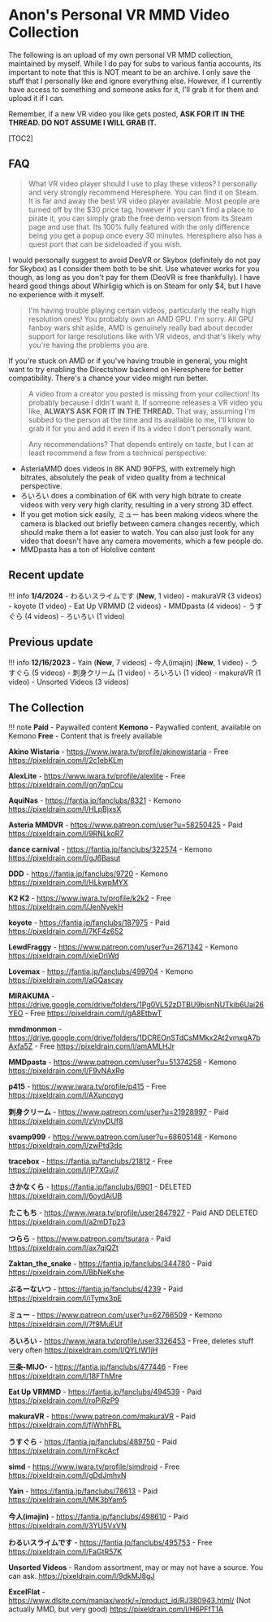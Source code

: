 # Anon's Personal VR MMD Video Collection

The following is an upload of my own personal VR MMD collection, maintained by myself. While I do pay for subs to various fantia accounts, its important to note that this is NOT meant to be an archive. I only save the stuff that I personally like and ignore everything else. However, if I currently have access to something and someone asks for it, I'll grab it for them and upload it if I can.

Remember, if a new VR video you like gets posted, **ASK FOR IT IN THE THREAD. DO NOT ASSUME I WILL GRAB IT.**

[TOC2]

## FAQ

>What VR video player should I use to play these videos?
I personally and very strongly recommend Heresphere. You can find it on Steam. It is far and away the best VR video player available. Most people are turned off by the $30 price tag, however if you can't find a place to pirate it, you can simply grab the free demo version from its Steam page and use that. Its 100% fully featured with the only difference being you get a popup once every 30 minutes. Heresphere also has a quest port that can be sideloaded if you wish.

I would personally suggest to avoid DeoVR or Skybox (definitely do not pay for Skybox) as I consider them both to be shit. Use whatever works for you though, as long as you don't pay for them (DeoVR is free thankfully). I have heard good things about Whirligig which is on Steam for only $4, but I have no experience with it myself.

>I'm having trouble playing certain videos, particularly the really high resolution ones!
You probably own an AMD GPU. I'm sorry. All GPU fanboy wars shit aside, AMD is genuinely really bad about decoder support for large resolutions like with VR videos, and that's likely why you're having the problems you are.

If you're stuck on AMD or if you've having trouble in general, you might want to try enabling the Directshow backend on Heresphere for better compatibility. There's a chance your video might run better.

>A video from a creator you posted is missing from your collection!
Its probably because I didn't want it. If someone releases a VR video you like, **ALWAYS ASK FOR IT IN THE THREAD.** That way, assuming I'm subbed to the person at the time and its available to me, I'll know to grab it for you and add it even if its a video I don't personally want.

>Any recommendations?
That depends entirely on taste, but I can at least recommend a few from a technical perspective:

- AsteriaMMD does videos in 8K AND 90FPS, with extremely high bitrates, absolutely the peak of video quality from a technical perspective.
- ろいろい does a combination of 6K with very high bitrate to create videos with very very high clarity, resulting in a very strong 3D effect.
- If you get motion sick easily, ミュー has been making videos where the camera is blacked out briefly between camera changes recently, which should make them a lot easier to watch. You can also just look for any video that doesn't have any camera movements, which a few people do.
- MMDpasta has a ton of Hololive content

## Recent update 
!!! info
	**1/4/2024**
	- わるいスライムです (**New**, 1 video)
	- makuraVR (3 videos)
	- koyote (1 video)
	- Eat Up VRMMD (2 videos)
	- MMDpasta (4 videos)
	- うすぐら (4 videos)
	- ろいろい (1 video)

## Previous update
!!! info 
	**12/16/2023**
	- Yain (**New**, 7 videos)
	- 今人(imajin) (**New**, 1 video)
	- うすぐら (5 videos)
	- 刺身クリーム (1 video)
	- ろいろい (1 video)
	- makuraVR (1 video)
	- Unsorted Videos (3 videos)

## The Collection

!!! note
	**Paid** - Paywalled content
	**Kemono** - Paywalled content, available on Kemono
	**Free** - Content that is freely available


**Akino Wistaria** - https://www.iwara.tv/profile/akinowistaria - Free
https://pixeldrain.com/l/2c1ebKLm

**AlexLite** - https://www.iwara.tv/profile/alexlite - Free
https://pixeldrain.com/l/gn7qnCcu

**AquiNas** - https://fantia.jp/fanclubs/8321 - Kemono
https://pixeldrain.com/l/HLpBjxsX

**Asteria MMDVR** - https://www.patreon.com/user?u=58250425 - Paid
https://pixeldrain.com/l/9RNLkoR7

**dance carnival** - https://fantia.jp/fanclubs/322574 - Kemono
https://pixeldrain.com/l/gJ6Basut

**DDD** - https://fantia.jp/fanclubs/9720 - Kemono
https://pixeldrain.com/l/HLkwpMYX

**K2 K2** - https://www.iwara.tv/profile/k2k2 - Free
https://pixeldrain.com/l/JenNyekH

**koyote** - https://fantia.jp/fanclubs/187975 - Paid
https://pixeldrain.com/l/7KF4z652

**LewdFraggy** - https://www.patreon.com/user?u=2671342 - Kemono
https://pixeldrain.com/l/xieDriWd

**Lovemax** - https://fantia.jp/fanclubs/499704 - Kemono
https://pixeldrain.com/l/aGQascay

**MIRAKUMA** - https://drive.google.com/drive/folders/1Pg0VL52zDTBU9bjsnNUTkib6Uai26YEO - Free
https://pixeldrain.com/l/gA8EtbwT

**mmdmonmon** - https://drive.google.com/drive/folders/1DCREOnSTdCsMMkx2At2vmxgA7bAxfa5Z - Free
https://pixeldrain.com/l/amAMLHJr

**MMDpasta** - https://www.patreon.com/user?u=51374258 - Kemono
https://pixeldrain.com/l/F9vNAxRg

**p415** - https://www.iwara.tv/profile/p415 - Free
https://pixeldrain.com/l/AXuncqyg

**刺身クリーム** - https://www.patreon.com/user?u=21928997 - Paid
https://pixeldrain.com/l/zVnyDUf8

**svamp999** - https://www.patreon.com/user?u=68605148 - Kemono
https://pixeldrain.com/l/zwPtd3dc

**tracebox** - https://fantia.jp/fanclubs/21812 - Free
https://pixeldrain.com/l/jP7XGuj7

**さかなくら** - https://fantia.jp/fanclubs/6901 - DELETED
https://pixeldrain.com/l/6oydAiUB

**たこもち** - https://www.iwara.tv/profile/user2847927 - Paid AND DELETED
https://pixeldrain.com/l/a2mDTp23

**つらら** - https://www.patreon.com/tsurara - Paid
https://pixeldrain.com/l/ax7qjQZt

**Zaktan_the_snake** - https://fantia.jp/fanclubs/344780 - Paid
https://pixeldrain.com/l/BbNeKshe

**ぶるーないつ** - https://fantia.jp/fanclubs/4239 - Paid
https://pixeldrain.com/l/iTymx3pE

**ミュー** - https://www.patreon.com/user?u=62766509 - Kemono
https://pixeldrain.com/l/7f9MuEUf

**ろいろい** - https://www.iwara.tv/profile/user3326453 - Free, deletes stuff very often
https://pixeldrain.com/l/QYLtW1jH

**三条-MIJO-** - https://fantia.jp/fanclubs/477446 - Free
https://pixeldrain.com/l/18FThMre

**Eat Up VRMMD** - https://fantia.jp/fanclubs/494539 - Paid
https://pixeldrain.com/l/roPiRzP9

**makuraVR** - https://www.patreon.com/makuraVR - Paid
https://pixeldrain.com/l/fjWhhFBL

**うすぐら** - https://fantia.jp/fanclubs/489750 - Paid
https://pixeldrain.com/l/rnFkcAcf

**simd** - https://www.iwara.tv/profile/simdroid - Free
https://pixeldrain.com/l/gDdJmhvN

**Yain** - https://fantia.jp/fanclubs/78613 - Paid
https://pixeldrain.com/l/MK3bYam5

**今人(imajin)** - https://fantia.jp/fanclubs/498610 - Paid
https://pixeldrain.com/l/3YU5VxVN

**わるいスライムです** - https://fantia.jp/fanclubs/495753 - Free
https://pixeldrain.com/l/FaGtR57K

**Unsorted Videos** - Random assortment, may or may not have a source. You can ask.
https://pixeldrain.com/l/9dkMJ8gJ

**ExcelFlat** - https://www.dlsite.com/maniax/work/=/product_id/RJ380943.html/
(Not actually MMD, but very good)
https://pixeldrain.com/l/H6PFfT1A